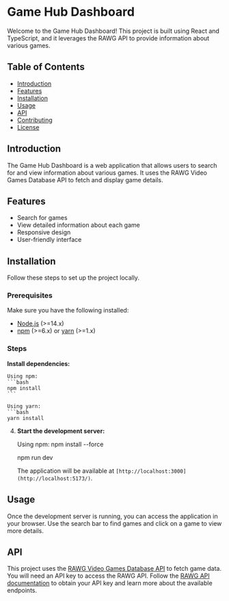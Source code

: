 # Game Hub Dashboard

Welcome to the Game Hub Dashboard! This project is built using React and TypeScript, and it leverages the RAWG API to provide information about various games.

## Table of Contents

- [Introduction](#introduction)
- [Features](#features)
- [Installation](#installation)
- [Usage](#usage)
- [API](#https://rawg.io/signup)
- [Contributing](#contributing)
- [License](#license)

## Introduction

The Game Hub Dashboard is a web application that allows users to search for and view information about various games. It uses the RAWG Video Games Database API to fetch and display game details.

## Features

- Search for games
- View detailed information about each game
- Responsive design
- User-friendly interface

## Installation

Follow these steps to set up the project locally.

### Prerequisites

Make sure you have the following installed:

- [Node.js](https://nodejs.org/) (>=14.x)
- [npm](https://www.npmjs.com/) (>=6.x) or [yarn](https://yarnpkg.com/) (>=1.x)

### Steps
 **Install dependencies:**

    Using npm:
    ```bash
    npm install
    ```

    Using yarn:
    ```bash
    yarn install
  

4. **Start the development server:**

    Using npm:
   npm install --force

   npm run dev


    The application will be available at `[http://localhost:3000](http://localhost:5173/)`.

## Usage

Once the development server is running, you can access the application in your browser. Use the search bar to find games and click on a game to view more details.

## API

This project uses the [RAWG Video Games Database API](https://rawg.io/apidocs) to fetch game data. You will need an API key to access the RAWG API. Follow the [RAWG API documentation](https://rawg.io/apidocs) to obtain your API key and learn more about the available endpoints.

